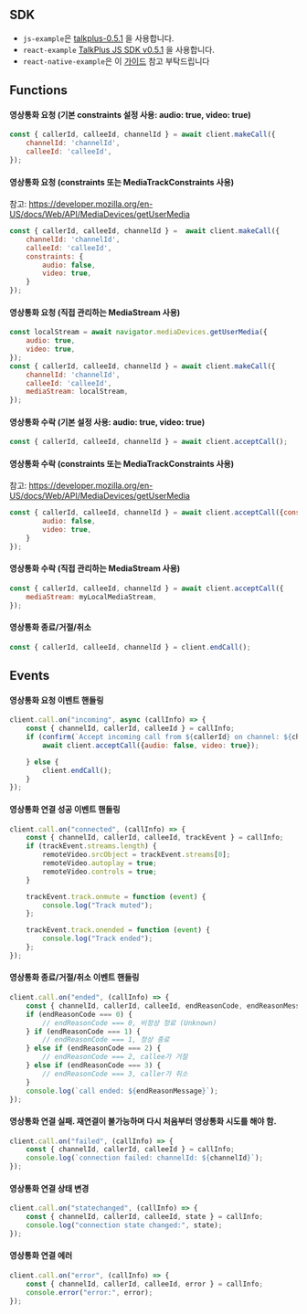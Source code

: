 ## SDK
- `js-example`은 [talkplus-0.5.1](https://asset.talkplus.io/npm/talkplus-0.5.1) 을 사용합니다.
- `react-example` [TalkPlus JS SDK v0.5.1](https://www.npmjs.com/package/talkplus-sdk) 을 사용합니다.
- `react-native-example`은 이 [가이드](https://github.com/neptunez-dev/talkplus-webrtc-examples/blob/main/README.md) 참고 부탁드립니다

## Functions
#### 영상통화 요청 (기본 constraints 설정 사용: audio: true, video: true)
```javascript
const { callerId, calleeId, channelId } = await client.makeCall({
    channelId: 'channelId',
    calleeId: 'calleeId',
});
```
#### 영상통화 요청 (constraints 또는 MediaTrackConstraints 사용)
참고: https://developer.mozilla.org/en-US/docs/Web/API/MediaDevices/getUserMedia
```javascript
const { callerId, calleeId, channelId } =  await client.makeCall({
    channelId: 'channelId',
    calleeId: 'calleeId', 
    constraints: {
        audio: false, 
        video: true,
    }
});
```
#### 영상통화 요청 (직접 관리하는 MediaStream 사용)
```javascript
const localStream = await navigator.mediaDevices.getUserMedia({
    audio: true,
    video: true,
});
const { callerId, calleeId, channelId } = await client.makeCall({
    channelId: 'channelId',
    calleeId: 'calleeId',
    mediaStream: localStream,
});
```
#### 영상통화 수락 (기본 설정 사용: audio: true, video: true)
```javascript
const { callerId, calleeId, channelId } = await client.acceptCall();
```
#### 영상통화 수락 (constraints 또는 MediaTrackConstraints 사용)
참고: https://developer.mozilla.org/en-US/docs/Web/API/MediaDevices/getUserMedia
```javascript
const { callerId, calleeId, channelId } = await client.acceptCall({constraint: {
        audio: false,
        video: true,
    }
});
```
#### 영상통화 수락 (직접 관리하는 MediaStream 사용)
```javascript
const { callerId, calleeId, channelId } = await client.acceptCall({
    mediaStream: myLocalMediaStream,
});
```
#### 영상통화 종료/거절/취소
```javascript
const { callerId, calleeId, channelId } = client.endCall();
```
## Events
#### 영상통화 요청 이벤트 핸들링
```javascript
client.call.on("incoming", async (callInfo) => {
    const { channelId, callerId, calleeId } = callInfo;
    if (confirm(`Accept incoming call from ${callerId} on channel: ${channelId}?`)) {
        await client.acceptCall({audio: false, video: true});

    } else {
        client.endCall();
    }
});
```
#### 영상통화 연결 성공 이벤트 핸들링
```javascript
client.call.on("connected", (callInfo) => {
    const { channelId, callerId, calleeId, trackEvent } = callInfo;
    if (trackEvent.streams.length) {
        remoteVideo.srcObject = trackEvent.streams[0];
        remoteVideo.autoplay = true;
        remoteVideo.controls = true;
    }

    trackEvent.track.onmute = function (event) {
        console.log("Track muted");
    };

    trackEvent.track.onended = function (event) {
        console.log("Track ended");
    };
});
```
#### 영상통화 종료/거절/취소 이벤트 핸들링
```javascript
client.call.on("ended", (callInfo) => {
    const { channelId, callerId, calleeId, endReasonCode, endReasonMessage } = callInfo;
    if (endReasonCode === 0) {
        // endReasonCode === 0, 비정상 정료 (Unknown)
    } if (endReasonCode === 1) {
        // endReasonCode === 1, 정상 종료
    } else if (endReasonCode === 2) {
        // endReasonCode === 2, callee가 거절
    } else if (endReasonCode === 3) {
        // endReasonCode === 3, caller가 취소 
    }
    console.log(`call ended: ${endReasonMessage}`);
});
```
#### 영상통화 연결 실패. 재연결이 불가능하며 다시 처음부터 영상통화 시도를 해야 함. 
```javascript
client.call.on("failed", (callInfo) => {
    const { channelId, callerId, calleeId } = callInfo;
    console.log(`connection failed: channelId: ${channelId}`);
});
```
#### 영상통화 연결 상태 변경
```javascript
client.call.on("statechanged", (callInfo) => {
    const { channelId, callerId, calleeId, state } = callInfo;
    console.log("connection state changed:", state);
});
```
#### 영상통화 연결 에러
```javascript
client.call.on("error", (callInfo) => {
    const { channelId, callerId, calleeId, error } = callInfo;
    console.error("error:", error);
});
```